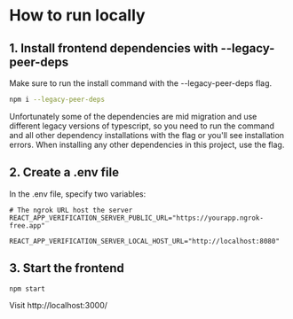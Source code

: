 # How to run locally

## 1. Install frontend dependencies with --legacy-peer-deps

Make sure to run the install command with the --legacy-peer-deps flag.

```bash
npm i --legacy-peer-deps
```

Unfortunately some of the dependencies are mid migration and use different legacy versions of typescript, so you need to run the command and all other dependency installations with the flag or you'll see installation errors. When installing any other dependencies in this project, use the flag.

## 2. Create a .env file

In the .env file, specify two variables:

```
# The ngrok URL host the server
REACT_APP_VERIFICATION_SERVER_PUBLIC_URL="https://yourapp.ngrok-free.app"

REACT_APP_VERIFICATION_SERVER_LOCAL_HOST_URL="http://localhost:8080"
```

## 3. Start the frontend

```bash
npm start
```

Visit http://localhost:3000/

